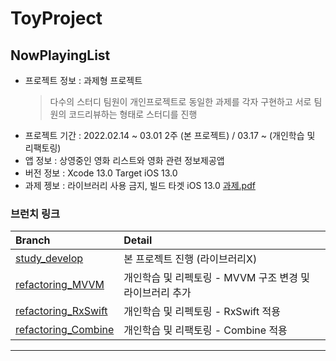 # ToyProject

## NowPlayingList
* 프로젝트 정보 : 과제형 프로젝트
  > 다수의 스터디 팀원이 개인프로젝트로 동일한 과제를 각자 구현하고 서로 팀원의 코드리뷰하는 형태로 스터디를 진행
* 프로젝트 기간 : 2022.02.14 ~ 03.01 2주 (본 프로젝트) / 03.17 ~ (개인학습 및 리팩토링)
* 앱 정보 : 상영중인 영화 리스트와 영화 관련 정보제공앱
* 버전 정보 : Xcode 13.0 Target iOS 13.0 
* 과제 젱보 : 라이브러리 사용 금지, 빌드 타겟 iOS 13.0 [과제.pdf](https://github.com/Keeplo/NowPlayingList/files/8281939/default.pdf)

### 브런치 링크
|Branch|Detail|
|:---------------------|:------|
|[study_develop](https://github.com/Keeplo/NowPlayingList/tree/study_develop)| 본 프로젝트 진행 (라이브러리X) |
|[refactoring_MVVM](https://github.com/Keeplo/NowPlayingList/tree/refactoring_MVVM)| 개인학습 및 리펙토링 - MVVM 구조 변경 및 라이브러리 추가 |
|[refactoring_RxSwift](https://github.com/keeplo/NowPlayingList/tree/refactoring_RxSwift)| 개인학습 및 리펙토링 - RxSwift 적용|
|[refactoring_Combine](https://github.com/Keeplo/NowPlayingList/tree/refactoring_Combine)| 개인학습 및 리팩토링 - Combine 적용|

---

